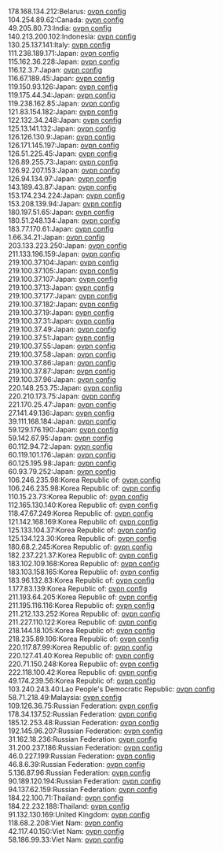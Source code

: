 178.168.134.212:Belarus: [ovpn config](vpn/178_168_134_212.ovpn)  
104.254.89.62:Canada: [ovpn config](vpn/104_254_89_62.ovpn)  
49.205.80.73:India: [ovpn config](vpn/49_205_80_73.ovpn)  
140.213.200.102:Indonesia: [ovpn config](vpn/140_213_200_102.ovpn)  
130.25.137.141:Italy: [ovpn config](vpn/130_25_137_141.ovpn)  
111.238.189.171:Japan: [ovpn config](vpn/111_238_189_171.ovpn)  
115.162.36.228:Japan: [ovpn config](vpn/115_162_36_228.ovpn)  
116.12.3.7:Japan: [ovpn config](vpn/116_12_3_7.ovpn)  
116.67.189.45:Japan: [ovpn config](vpn/116_67_189_45.ovpn)  
119.150.93.126:Japan: [ovpn config](vpn/119_150_93_126.ovpn)  
119.175.44.34:Japan: [ovpn config](vpn/119_175_44_34.ovpn)  
119.238.162.85:Japan: [ovpn config](vpn/119_238_162_85.ovpn)  
121.83.154.182:Japan: [ovpn config](vpn/121_83_154_182.ovpn)  
122.132.34.248:Japan: [ovpn config](vpn/122_132_34_248.ovpn)  
125.13.141.132:Japan: [ovpn config](vpn/125_13_141_132.ovpn)  
126.126.130.9:Japan: [ovpn config](vpn/126_126_130_9.ovpn)  
126.171.145.197:Japan: [ovpn config](vpn/126_171_145_197.ovpn)  
126.51.225.45:Japan: [ovpn config](vpn/126_51_225_45.ovpn)  
126.89.255.73:Japan: [ovpn config](vpn/126_89_255_73.ovpn)  
126.92.207.153:Japan: [ovpn config](vpn/126_92_207_153.ovpn)  
126.94.134.97:Japan: [ovpn config](vpn/126_94_134_97.ovpn)  
143.189.43.87:Japan: [ovpn config](vpn/143_189_43_87.ovpn)  
153.174.234.224:Japan: [ovpn config](vpn/153_174_234_224.ovpn)  
153.208.139.94:Japan: [ovpn config](vpn/153_208_139_94.ovpn)  
180.197.51.65:Japan: [ovpn config](vpn/180_197_51_65.ovpn)  
180.51.248.134:Japan: [ovpn config](vpn/180_51_248_134.ovpn)  
183.77.170.61:Japan: [ovpn config](vpn/183_77_170_61.ovpn)  
1.66.34.21:Japan: [ovpn config](vpn/1_66_34_21.ovpn)  
203.133.223.250:Japan: [ovpn config](vpn/203_133_223_250.ovpn)  
211.133.196.159:Japan: [ovpn config](vpn/211_133_196_159.ovpn)  
219.100.37.104:Japan: [ovpn config](vpn/219_100_37_104.ovpn)  
219.100.37.105:Japan: [ovpn config](vpn/219_100_37_105.ovpn)  
219.100.37.107:Japan: [ovpn config](vpn/219_100_37_107.ovpn)  
219.100.37.13:Japan: [ovpn config](vpn/219_100_37_13.ovpn)  
219.100.37.177:Japan: [ovpn config](vpn/219_100_37_177.ovpn)  
219.100.37.182:Japan: [ovpn config](vpn/219_100_37_182.ovpn)  
219.100.37.19:Japan: [ovpn config](vpn/219_100_37_19.ovpn)  
219.100.37.31:Japan: [ovpn config](vpn/219_100_37_31.ovpn)  
219.100.37.49:Japan: [ovpn config](vpn/219_100_37_49.ovpn)  
219.100.37.51:Japan: [ovpn config](vpn/219_100_37_51.ovpn)  
219.100.37.55:Japan: [ovpn config](vpn/219_100_37_55.ovpn)  
219.100.37.58:Japan: [ovpn config](vpn/219_100_37_58.ovpn)  
219.100.37.86:Japan: [ovpn config](vpn/219_100_37_86.ovpn)  
219.100.37.87:Japan: [ovpn config](vpn/219_100_37_87.ovpn)  
219.100.37.96:Japan: [ovpn config](vpn/219_100_37_96.ovpn)  
220.148.253.75:Japan: [ovpn config](vpn/220_148_253_75.ovpn)  
220.210.173.75:Japan: [ovpn config](vpn/220_210_173_75.ovpn)  
221.170.25.47:Japan: [ovpn config](vpn/221_170_25_47.ovpn)  
27.141.49.136:Japan: [ovpn config](vpn/27_141_49_136.ovpn)  
39.111.168.184:Japan: [ovpn config](vpn/39_111_168_184.ovpn)  
59.129.176.190:Japan: [ovpn config](vpn/59_129_176_190.ovpn)  
59.142.67.95:Japan: [ovpn config](vpn/59_142_67_95.ovpn)  
60.112.94.72:Japan: [ovpn config](vpn/60_112_94_72.ovpn)  
60.119.101.176:Japan: [ovpn config](vpn/60_119_101_176.ovpn)  
60.125.195.98:Japan: [ovpn config](vpn/60_125_195_98.ovpn)  
60.93.79.252:Japan: [ovpn config](vpn/60_93_79_252.ovpn)  
106.246.235.98:Korea Republic of: [ovpn config](vpn/106_246_235_98.ovpn)  
106.246.235.98:Korea Republic of: [ovpn config](vpn/106_246_235_98.ovpn)  
110.15.23.73:Korea Republic of: [ovpn config](vpn/110_15_23_73.ovpn)  
112.165.130.140:Korea Republic of: [ovpn config](vpn/112_165_130_140.ovpn)  
118.47.67.249:Korea Republic of: [ovpn config](vpn/118_47_67_249.ovpn)  
121.142.168.169:Korea Republic of: [ovpn config](vpn/121_142_168_169.ovpn)  
125.133.104.37:Korea Republic of: [ovpn config](vpn/125_133_104_37.ovpn)  
125.134.123.30:Korea Republic of: [ovpn config](vpn/125_134_123_30.ovpn)  
180.68.2.245:Korea Republic of: [ovpn config](vpn/180_68_2_245.ovpn)  
182.237.221.37:Korea Republic of: [ovpn config](vpn/182_237_221_37.ovpn)  
183.102.109.168:Korea Republic of: [ovpn config](vpn/183_102_109_168.ovpn)  
183.103.158.165:Korea Republic of: [ovpn config](vpn/183_103_158_165.ovpn)  
183.96.132.83:Korea Republic of: [ovpn config](vpn/183_96_132_83.ovpn)  
1.177.83.139:Korea Republic of: [ovpn config](vpn/1_177_83_139.ovpn)  
211.193.64.205:Korea Republic of: [ovpn config](vpn/211_193_64_205.ovpn)  
211.195.116.116:Korea Republic of: [ovpn config](vpn/211_195_116_116.ovpn)  
211.212.133.252:Korea Republic of: [ovpn config](vpn/211_212_133_252.ovpn)  
211.227.110.122:Korea Republic of: [ovpn config](vpn/211_227_110_122.ovpn)  
218.144.18.105:Korea Republic of: [ovpn config](vpn/218_144_18_105.ovpn)  
218.235.89.106:Korea Republic of: [ovpn config](vpn/218_235_89_106.ovpn)  
220.117.87.99:Korea Republic of: [ovpn config](vpn/220_117_87_99.ovpn)  
220.127.41.40:Korea Republic of: [ovpn config](vpn/220_127_41_40.ovpn)  
220.71.150.248:Korea Republic of: [ovpn config](vpn/220_71_150_248.ovpn)  
222.118.100.42:Korea Republic of: [ovpn config](vpn/222_118_100_42.ovpn)  
49.174.239.56:Korea Republic of: [ovpn config](vpn/49_174_239_56.ovpn)  
103.240.243.40:Lao People's Democratic Republic: [ovpn config](vpn/103_240_243_40.ovpn)  
58.71.218.49:Malaysia: [ovpn config](vpn/58_71_218_49.ovpn)  
109.126.36.75:Russian Federation: [ovpn config](vpn/109_126_36_75.ovpn)  
178.34.137.52:Russian Federation: [ovpn config](vpn/178_34_137_52.ovpn)  
185.12.253.48:Russian Federation: [ovpn config](vpn/185_12_253_48.ovpn)  
192.145.96.207:Russian Federation: [ovpn config](vpn/192_145_96_207.ovpn)  
31.162.18.236:Russian Federation: [ovpn config](vpn/31_162_18_236.ovpn)  
31.200.237.186:Russian Federation: [ovpn config](vpn/31_200_237_186.ovpn)  
46.0.227.199:Russian Federation: [ovpn config](vpn/46_0_227_199.ovpn)  
46.8.6.39:Russian Federation: [ovpn config](vpn/46_8_6_39.ovpn)  
5.136.87.96:Russian Federation: [ovpn config](vpn/5_136_87_96.ovpn)  
90.189.120.194:Russian Federation: [ovpn config](vpn/90_189_120_194.ovpn)  
94.137.62.159:Russian Federation: [ovpn config](vpn/94_137_62_159.ovpn)  
184.22.100.71:Thailand: [ovpn config](vpn/184_22_100_71.ovpn)  
184.22.232.188:Thailand: [ovpn config](vpn/184_22_232_188.ovpn)  
91.132.130.169:United Kingdom: [ovpn config](vpn/91_132_130_169.ovpn)  
118.68.2.208:Viet Nam: [ovpn config](vpn/118_68_2_208.ovpn)  
42.117.40.150:Viet Nam: [ovpn config](vpn/42_117_40_150.ovpn)  
58.186.99.33:Viet Nam: [ovpn config](vpn/58_186_99_33.ovpn)  
